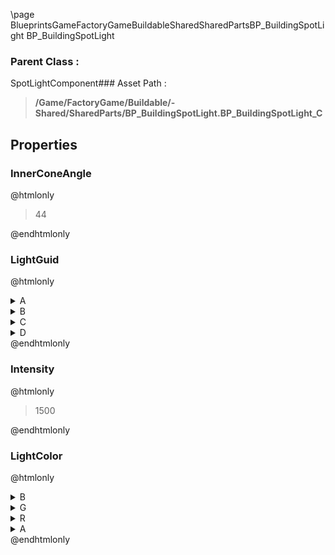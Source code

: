 \page BlueprintsGameFactoryGameBuildableSharedSharedPartsBP_BuildingSpotLight BP_BuildingSpotLight
### Parent Class :
SpotLightComponent### Asset Path :
<b><blockquote>/Game/FactoryGame/Buildable/-Shared/SharedParts/BP_BuildingSpotLight.BP_BuildingSpotLight_C</blockquote></b>
## Properties

### InnerConeAngle
@htmlonly
<blockquote>44</blockquote>
@endhtmlonly

### LightGuid
@htmlonly
<details>
 <summary>A</summary>
<blockquote>1866929874</blockquote>
</details>
<details>
 <summary>B</summary>
<blockquote>1172740450</blockquote>
</details>
<details>
 <summary>C</summary>
<blockquote>701779117</blockquote>
</details>
<details>
 <summary>D</summary>
<blockquote>-99869905</blockquote>
</details>
@endhtmlonly

### Intensity
@htmlonly
<blockquote>1500</blockquote>
@endhtmlonly

### LightColor
@htmlonly
<details>
 <summary>B</summary>
<blockquote>181</blockquote>
</details>
<details>
 <summary>G</summary>
<blockquote>241</blockquote>
</details>
<details>
 <summary>R</summary>
<blockquote>255</blockquote>
</details>
<details>
 <summary>A</summary>
<blockquote>255</blockquote>
</details>
@endhtmlonly

